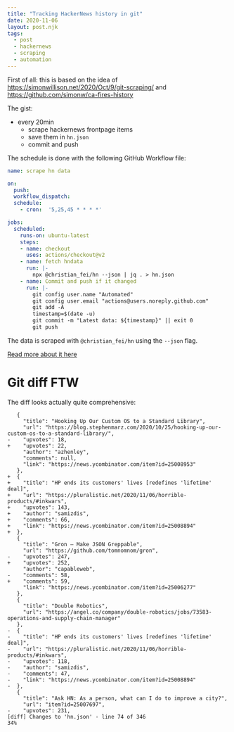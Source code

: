 ```yaml
---
title: "Tracking HackerNews history in git"
date: 2020-11-06
layout: post.njk
tags:
  - post
  - hackernews
  - scraping
  - automation
---
```


First of all: this is based on the idea of https://simonwillison.net/2020/Oct/9/git-scraping/ and https://github.com/simonw/ca-fires-history

The gist:

- every 20min
  - scrape hackernews frontpage items
  - save them in `hn.json`
  - commit and push

The schedule is done with the following GitHub Workflow file:

```yml
name: scrape hn data

on:
  push:
  workflow_dispatch:
  schedule:
    - cron:  '5,25,45 * * * *'

jobs:
  scheduled:
    runs-on: ubuntu-latest
    steps:
    - name: checkout
      uses: actions/checkout@v2
    - name: fetch hndata
      run: |-
        npx @christian_fei/hn --json | jq . > hn.json
    - name: Commit and push if it changed
      run: |-
        git config user.name "Automated"
        git config user.email "actions@users.noreply.github.com"
        git add -A
        timestamp=$(date -u)
        git commit -m "Latest data: ${timestamp}" || exit 0
        git push
```

The data is scraped with `@christian_fei/hn` using the `--json` flag.

[Read more about it here](/posts/2020-11-06-Test-driving-a-HackerNews-scraper-with-Nodejs/)

# Git diff FTW

The diff looks actually quite comprehensive:

```
   {
     "title": "Hooking Up Our Custom OS to a Standard Library",
     "url": "https://blog.stephenmarz.com/2020/10/25/hooking-up-our-custom-os-to-a-standard-library/",
-    "upvotes": 18,
+    "upvotes": 22,
     "author": "azhenley",
     "comments": null,
     "link": "https://news.ycombinator.com/item?id=25008953"
   },
+  {
+    "title": "HP ends its customers' lives [redefines 'lifetime' deal]",
+    "url": "https://pluralistic.net/2020/11/06/horrible-products/#inkwars",
+    "upvotes": 143,
+    "author": "samizdis",
+    "comments": 66,
+    "link": "https://news.ycombinator.com/item?id=25008894"
+  },
   {
     "title": "Gron – Make JSON Greppable",
     "url": "https://github.com/tomnomnom/gron",
-    "upvotes": 247,
+    "upvotes": 252,
     "author": "capableweb",
-    "comments": 58,
+    "comments": 59,
     "link": "https://news.ycombinator.com/item?id=25006277"
   },
   {
     "title": "Double Robotics",
     "url": "https://angel.co/company/double-robotics/jobs/73583-operations-and-supply-chain-manager"
   },
-  {
-    "title": "HP ends its customers' lives [redefines 'lifetime' deal]",
-    "url": "https://pluralistic.net/2020/11/06/horrible-products/#inkwars",
-    "upvotes": 118,
-    "author": "samizdis",
-    "comments": 47,
-    "link": "https://news.ycombinator.com/item?id=25008894"
-  },
   {
     "title": "Ask HN: As a person, what can I do to improve a city?",
     "url": "item?id=25007697",
-    "upvotes": 231,
[diff] Changes to 'hn.json' - line 74 of 346                                                                                                                                                                                               34%
```
